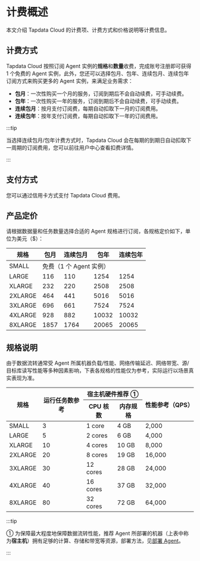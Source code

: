 # 计费概述

本文介绍 Tapdata Cloud 的计费项、计费方式和价格说明等计费信息。

## 计费方式

Tapdata Cloud 按照订阅 Agent 实例的**规格**和**数量**收费，完成账号注册即可获得 1 个免费的 Agent 实例，此外，您还可以选择包月、包年、连续包月、连续包年订阅方式来购买更多的 Agent 实例，来满足业务需求：

- **包月**：一次性购买一个月的服务，订阅到期后不会自动续费，可手动续费。
- **包年**：一次性购买一年的服务，订阅到期后不会自动续费，可手动续费。
- **连续包月**：按月支付订阅费，每期自动扣取下一月的订阅费用。
- **连续包年**：按年支付订阅费，每期自动扣取下一年的订阅费用。

:::tip

当选择连续包月/包年计费方式时，Tapdata Cloud 会在每期的到期日自动扣取下一周期的订阅费用，您可以前往用户中心查看扣费详情。

:::

## 支付方式

您可以通过信用卡方式支付 Tapdata Cloud 费用。

## 产品定价

请根据数据量和任务数量选择合适的 Agent 规格进行订阅，各规格定价如下，单位为美元（$）：

<table>
<thead>
  <tr>
    <th>规格</th>
    <th>包月</th>
    <th>连续包月</th>
    <th>包年</th>
    <th>连续包年</th>
  </tr>
</thead>
<tbody>
  <tr>
    <td>SMALL</td>
    <td colspan="4">免费（1 个 Agent 实例）</td>
  </tr>
  <tr>
    <td>LARGE</td>
    <td>116</td>
    <td>110</td>
    <td>1254</td>
    <td>1254</td>
  </tr>
  <tr>
    <td>XLARGE</td>
    <td>232</td>
    <td>220</td>
    <td>2508</td>
    <td>2508</td>
  </tr>
  <tr>
    <td>2XLARGE</td>
    <td>464</td>
    <td>441</td>
    <td>5016</td>
    <td>5016</td>
  </tr>
  <tr>
    <td>3XLARGE</td>
    <td>696</td>
    <td>661</td>
    <td>7524</td>
    <td>7524</td>
  </tr>
  <tr>
    <td>4XLARGE</td>
    <td>928</td>
    <td>882</td>
    <td>10032</td>
    <td>10032</td>
  </tr>
  <tr>
    <td>8XLARGE</td>
    <td>1857</td>
    <td>1764</td>
    <td>20065</td>
    <td>20065</td>
  </tr>
</tbody>
</table>



## 规格说明

由于数据流转通常受 Agent 所属机器负载/性能、网络传输延迟、网络带宽、源/目标库读写性能等多种因素影响，下表各规格的性能仅为参考，实际运行以场景真实表现为准。

<table>
<thead>
  <tr>
    <th rowspan="2">规格</th>
    <th rowspan="2">运行任务数参考</th>
    <th colspan="2">宿主机硬件推荐 ①</th>
    <th rowspan="2">性能参考（QPS）</th>
  </tr>
  <tr>
    <th>CPU 核数</th>
    <th>内存规格</th>
  </tr>
</thead>
<tbody>
  <tr>
    <td>SMALL</td>
    <td>3</td>
    <td>1 core</td>
    <td>4 GB</td>
    <td>2,000</td>
  </tr>
  <tr>
    <td>LARGE</td>
    <td>5</td>
    <td>2 cores</td>
    <td>6 GB</td>
    <td>4,000</td>
  </tr>
  <tr>
    <td>XLARGE</td>
    <td>10</td>
    <td>4 cores</td>
    <td>10 GB</td>
    <td>8,000</td>
  </tr>
  <tr>
    <td>2XLARGE</td>
    <td>20</td>
    <td>8 cores</td>
    <td>19 GB</td>
    <td>16,000</td>
  </tr>
  <tr>
    <td>3XLARGE</td>
    <td>30</td>
    <td>12 cores</td>
    <td>28 GB</td>
    <td>24,000</td>
  </tr>
  <tr>
    <td>4XLARGE</td>
    <td>40</td>
    <td>16 cores</td>
    <td>37 GB</td>
    <td>32,000</td>
  </tr>
  <tr>
    <td>8XLARGE</td>
    <td>80</td>
    <td>32 cores</td>
    <td>72 GB</td>
    <td>64,000</td>
  </tr>
</tbody>
</table>




:::tip

① 为保障最大程度地保障数据流转性能，推荐 Agent 所部署的机器（上表中称为**宿主机**）拥有足够的计算、存储和带宽等资源，部署方法，见[部署 Agent](../quick-start/install-agent/README.md)。

:::

